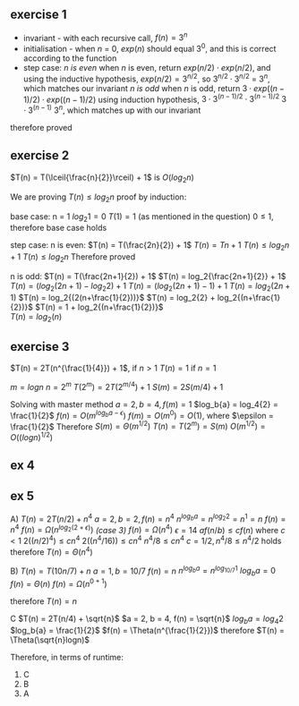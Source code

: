 ## exercise 1
- invariant - with each recursive call, $f(n) = 3^n$
- initialisation - when $n$ = 0, $exp(n)$ should equal $3^0$, and this is correct according to the function
- step case:
*n is even*
when $n$ is even, return $exp(n/2) \cdot exp(n/2)$, and using the inductive hypothesis, $exp(n/2) = 3^{n/2}$, so $3^{n/2} \cdot 3^{n/2}$ = $3^n$, which matches our invariant
*n is odd*
when $n$ is odd, return $3 \cdot exp((n-1)/2) \cdot exp((n-1)/2)$
using induction hypothesis, $3 \cdot 3^{(n-1)/2} \cdot 3^{(n-1)/2}$
$3 \cdot 3^{(n-1)}$
$3^n$, which matches up with our invariant

therefore proved

## exercise 2

$T(n) = T(\lceil{\frac{n}{2}}\rceil) + 1$  is $O(log_2{n})$

We are proving $T(n) \leq log_2{n}$
proof by induction:

base case: n = 1
$log_2{1} = 0$
$T(1) = 1$ (as mentioned in the question)
$0 \leq 1$, therefore base case holds

step case:
n is even:
$T(n) = T(\frac{2n}{2}) + 1$
$T(n) = T{n} + 1$
$T(n) \leq log_2{n} + 1$
$T(n) \leq log_2{n}$
Therefore proved

n is odd:
$T(n) = T(\frac{2n+1}{2}) + 1$
$T(n) = log_2{\frac{2n+1}{2}} + 1$
$T(n) = (log_2{(2n+1)} - log_2{2}) + 1$
$T(n) = (log_2{(2n+1)} - 1) + 1$
$T(n) = log_2{(2n+1)}$
$T(n) = log_2{(2(n+\frac{1}{2}))}$
$T(n) = log_2{2} + log_2{(n+\frac{1}{2})}$
$T(n) = 1 + log_2{(n+\frac{1}{2})}$  
$T(n) = log_2{(n)}$

## exercise 3

$T(n) = 2T(n^{\frac{1}{4}}) + 1$, if $n > 1$
$T(n) = 1$ if $n = 1$

$m = logn$
$n = 2^m$
$T(2^m) = 2T(2^{m/4}) + 1$
$S(m) = 2S(m/4) + 1$

Solving with master method
$a = 2, b = 4, f(m) = 1$
$log_b{a} = log_4{2} = \frac{1}{2}$
$f(n) = O(m^{log_b{a} - \epsilon})$
$f(m) = O(m^0) = O(1)$, where $\epsilon = \frac{1}{2}$
Therefore $S(m) = \Theta(m^{1/2})$
$T(n) = T(2^m) = S(m)$
$O(m^{1/2}) = O((logn)^{1/2})$

## ex 4





## ex 5

A) 
$T(n) = 2T(n/2) + n^4$
$a = 2, b = 2, f(n) = n^4$
$n^{log_b{a}} = n^{log_2{2}} = n^1 = n$
$f(n) = n^4$
$f(n) = \Omega(n^{log_2{(2+\epsilon)}})$ *(case 3)*
$f(n) = \Omega(n^4)$
$\epsilon = 14$
$af(n/b) \leq cf(n)$ where $c < 1$
$2((n/2)^4) \leq cn^4$
$2((n^4/16)) \leq cn^4$
$n^4/8 \leq cn^4$
$c = 1/2, n^4/8 \leq n^4/2$ holds
therefore $T(n) = \Theta(n^4)$

B)
$T(n) = T(10n/7) + n$
$a = 1, b = 10/7$
$f(n) = n$
$n^{log_b{a}} = n^{log_{10/7}{1}}$
$log_b{a} = 0$
$f(n) = \Theta(n)$
$f(n) = \Omega(n^{0+1})$ 

therefore $T(n) = n$

C
$T(n) = 2T(n/4) + \sqrt{n}$
$a = 2, b = 4, f(n) = \sqrt{n}$
$log_b{a} = log_4{2}$
$log_b{a} = \frac{1}{2}$
$f(n) = \Theta(n^{\frac{1}{2}})$
therefore $T(n) = \Theta(\sqrt{n}logn)$


Therefore, in terms of runtime:
1. C
2. B
3. A


